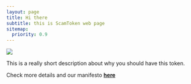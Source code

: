 ```yaml
---
layout: page
title: Hi there
subtitle: this is ScamToken web page
sitemap:
  priority: 0.9
---
```


<img src="{{ '/assets/img/scam_icon.png' | prepend: site.baseurl }}" id="about-img">

<div id="describe-text">
	<p>This is a really short description about why you should have this token.</p>
	<p>Check more details and our manifesto <strong><a href="{{ '/about' | prepend: site.baseurl }}"> here</a></strong>
  </p>
</div>
